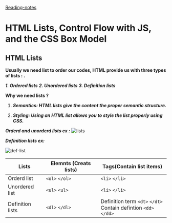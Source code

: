 [Reading-notes](https://odehyazan.github.io/reading-notes)

# HTML Lists, Control Flow with JS, and the CSS Box Model

## HTML Lists

**Usually we need list to order our codes, HTML provide us with three types of lists : .**

***1. Ordered lists***
***2. Unordered lists***
***3. Definition lists***

**Why we need lists ?**

1. ***Semantics: HTML lists give the content the proper semantic structure.***

2. ***Styling: Using an HTML list allows you to style the list properly using CSS.***

***Orderd and unorderd lists ex :***
![lists](https://i.ytimg.com/vi/5tJBpZjMAbw/maxresdefault.jpg)

 ***Definition lists ex:***
 
![def-list](https://image3.slideserve.com/6012517/definition-lists-in-html-l.jpg)

|Lists |Elemnts (Creats lists) | Tags(Contain list items)|
|-------|-------|-------|
|Orderd list |`<ol>` `</ol>`|`<li>` `</li>`|
|Unordered list|`<ul>` `<ul>`|`<li>` `</li>`|
|Definition lists|`<dl>` `</dl>`|Definition term `<dt>` `</dt>` <br> Contain defintion `<dd>` `</dd>`|
